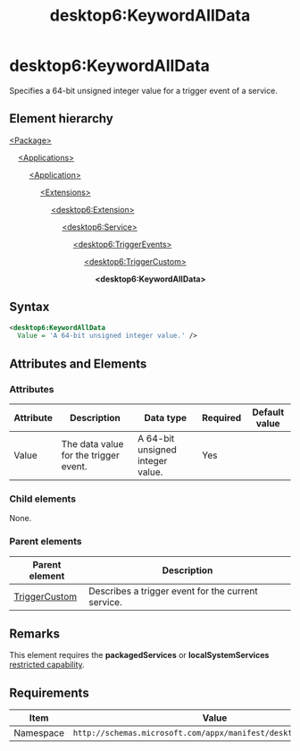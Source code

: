 ﻿---
title: desktop6:KeywordAllData
description: Specifies a 64-bit unsigned integer value for a trigger event of a service (desktop6:KeywordAllData).
ms.date: 04/19/2019
ms.topic: reference
keywords: windows 10, uwp, schema, manifest, desktop, extension 
ms.custom: 19H1
---

# desktop6:KeywordAllData

Specifies a 64-bit unsigned integer value for a trigger event of a service.

## Element hierarchy

[\<Package\>](element-package.md)

&nbsp;&nbsp;&nbsp;&nbsp;[\<Applications\>](element-applications.md)

&nbsp;&nbsp;&nbsp;&nbsp; &nbsp;&nbsp;&nbsp;&nbsp;[\<Application\>](element-application.md)

&nbsp;&nbsp;&nbsp;&nbsp; &nbsp;&nbsp;&nbsp;&nbsp; &nbsp;&nbsp;&nbsp;&nbsp;[\<Extensions\>](element-1-extensions.md)

&nbsp;&nbsp;&nbsp;&nbsp; &nbsp;&nbsp;&nbsp;&nbsp; &nbsp;&nbsp;&nbsp;&nbsp; &nbsp;&nbsp;&nbsp;&nbsp;[\<desktop6:Extension\>](element-desktop6-extension.md)

&nbsp;&nbsp;&nbsp;&nbsp; &nbsp;&nbsp;&nbsp;&nbsp; &nbsp;&nbsp;&nbsp;&nbsp; &nbsp;&nbsp;&nbsp;&nbsp; &nbsp;&nbsp;&nbsp;&nbsp;[\<desktop6:Service\>](element-desktop6-service.md)

&nbsp;&nbsp;&nbsp;&nbsp; &nbsp;&nbsp;&nbsp;&nbsp; &nbsp;&nbsp;&nbsp;&nbsp; &nbsp;&nbsp;&nbsp;&nbsp; &nbsp;&nbsp;&nbsp;&nbsp; &nbsp;&nbsp;&nbsp;&nbsp;[\<desktop6:TriggerEvents\>](element-desktop6-triggerevents.md)

&nbsp;&nbsp;&nbsp;&nbsp; &nbsp;&nbsp;&nbsp;&nbsp; &nbsp;&nbsp;&nbsp;&nbsp; &nbsp;&nbsp;&nbsp;&nbsp; &nbsp;&nbsp;&nbsp;&nbsp; &nbsp;&nbsp;&nbsp;&nbsp; &nbsp;&nbsp;&nbsp;&nbsp;[\<desktop6:TriggerCustom\>](element-desktop6-triggercustom.md)

&nbsp;&nbsp;&nbsp;&nbsp; &nbsp;&nbsp;&nbsp;&nbsp; &nbsp;&nbsp;&nbsp;&nbsp; &nbsp;&nbsp;&nbsp;&nbsp; &nbsp;&nbsp;&nbsp;&nbsp; &nbsp;&nbsp;&nbsp;&nbsp; &nbsp;&nbsp;&nbsp;&nbsp; &nbsp;&nbsp;&nbsp;&nbsp;**\<desktop6:KeywordAllData\>**

## Syntax

```xml
<desktop6:KeywordAllData
  Value = 'A 64-bit unsigned integer value.' />
```

## Attributes and Elements

### Attributes

| Attribute | Description | Data type | Required | Default value |
|-|-|-|-|-|
| Value | The data value for the trigger event. | A 64-bit unsigned integer value. | Yes |  |

### Child elements

None.

### Parent elements

| Parent element | Description |
|-|-|
| [TriggerCustom](element-desktop6-triggercustom.md) | Describes a trigger event for the current service. |  

## Remarks

This element requires the **packagedServices** or **localSystemServices** [restricted capability](/windows/uwp/packaging/app-capability-declarations#restricted-capabilities).

## Requirements

| Item  | Value  |
|--|--|
| Namespace | `http://schemas.microsoft.com/appx/manifest/desktop/windows10/6` |
